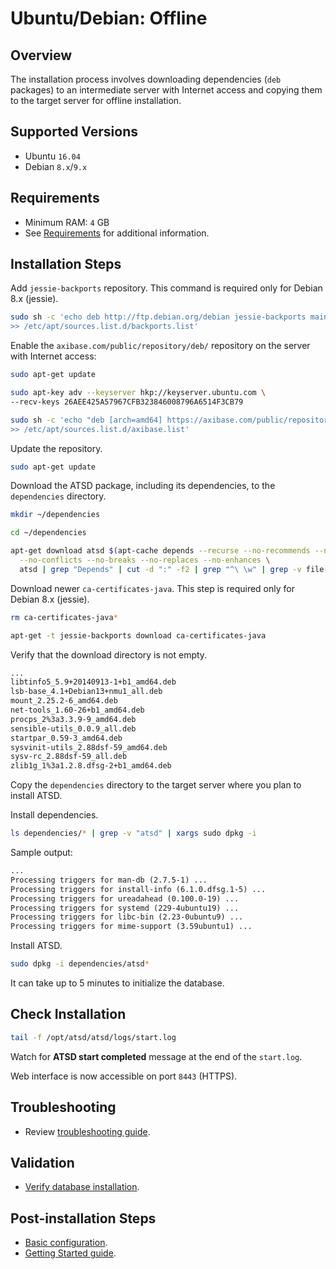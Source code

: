 # Ubuntu/Debian: Offline

## Overview

The installation process involves downloading dependencies (`deb` packages) to an intermediate server with Internet access
and copying them to the target server for offline installation.

## Supported Versions

* Ubuntu `16.04`
* Debian `8.x`/`9.x`

## Requirements

* Minimum RAM: `4` GB
* See [Requirements](./requirements.md) for additional information.

## Installation Steps

Add `jessie-backports` repository. This command is required only for Debian 8.x (jessie).

```sh
sudo sh -c 'echo deb http://ftp.debian.org/debian jessie-backports main \
>> /etc/apt/sources.list.d/backports.list'
```

Enable the `axibase.com/public/repository/deb/` repository on the server with Internet access:

```sh
sudo apt-get update
```

```sh
sudo apt-key adv --keyserver hkp://keyserver.ubuntu.com \
--recv-keys 26AEE425A57967CFB323846008796A6514F3CB79
```

```sh
sudo sh -c 'echo "deb [arch=amd64] https://axibase.com/public/repository/deb/ ./" \
>> /etc/apt/sources.list.d/axibase.list'
```

Update the repository.

```sh
sudo apt-get update
```

Download the ATSD package, including its dependencies, to the `dependencies` directory.

```sh
mkdir ~/dependencies
```

```sh
cd ~/dependencies
```

```sh
apt-get download atsd $(apt-cache depends --recurse --no-recommends --no-suggests \
  --no-conflicts --no-breaks --no-replaces --no-enhances \
  atsd | grep "Depends" | cut -d ":" -f2 | grep "^\ \w" | grep -v file-rc)
```

Download newer `ca-certificates-java`. This step is required only for Debian 8.x (jessie).

```sh
rm ca-certificates-java*
```

```sh
apt-get -t jessie-backports download ca-certificates-java
```

Verify that the download directory is not empty.

```txt
...
libtinfo5_5.9+20140913-1+b1_amd64.deb
lsb-base_4.1+Debian13+nmu1_all.deb
mount_2.25.2-6_amd64.deb
net-tools_1.60-26+b1_amd64.deb
procps_2%3a3.3.9-9_amd64.deb
sensible-utils_0.0.9_all.deb
startpar_0.59-3_amd64.deb
sysvinit-utils_2.88dsf-59_amd64.deb
sysv-rc_2.88dsf-59_all.deb
zlib1g_1%3a1.2.8.dfsg-2+b1_amd64.deb
```

Copy the `dependencies` directory to the target server where you plan to install ATSD.

Install dependencies.

```sh
ls dependencies/* | grep -v "atsd" | xargs sudo dpkg -i
```

Sample output:

```txt
...
Processing triggers for man-db (2.7.5-1) ...
Processing triggers for install-info (6.1.0.dfsg.1-5) ...
Processing triggers for ureadahead (0.100.0-19) ...
Processing triggers for systemd (229-4ubuntu19) ...
Processing triggers for libc-bin (2.23-0ubuntu9) ...
Processing triggers for mime-support (3.59ubuntu1) ...
```

Install ATSD.

```sh
sudo dpkg -i dependencies/atsd*
```

It can take up to 5 minutes to initialize the database.

## Check Installation

```sh
tail -f /opt/atsd/atsd/logs/start.log
```

Watch for **ATSD start completed** message at the end of the `start.log`.

Web interface is now accessible on port `8443` (HTTPS).

## Troubleshooting

* Review [troubleshooting guide](troubleshooting.md).

## Validation

* [Verify database installation](verifying-installation.md).

## Post-installation Steps

* [Basic configuration](post-installation.md).
* [Getting Started guide](../tutorials/getting-started.md).
